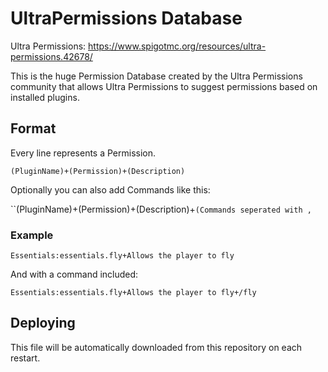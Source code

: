 # UltraPermissions Database

Ultra Permissions: https://www.spigotmc.org/resources/ultra-permissions.42678/

This is the huge Permission Database created by the Ultra Permissions community that allows Ultra Permissions to suggest permissions based on installed plugins.

## Format

Every line represents a Permission.

``(PluginName)+(Permission)+(Description)``

Optionally you can also add Commands like this:

``(PluginName)+(Permission)+(Description)+`(Commands seperated with ,`

### Example

``Essentials:essentials.fly+Allows the player to fly``

And with a command included:

``Essentials:essentials.fly+Allows the player to fly+/fly``

## Deploying

This file will be automatically downloaded from this repository on each restart.
